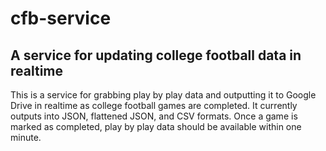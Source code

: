 # cfb-service
## A service for updating college football data in realtime

This is a service for grabbing play by play data and outputting it to Google Drive in realtime as college football games are completed. It currently outputs into JSON, flattened JSON, and CSV formats. Once a game is marked as completed, play by play data should be available within one minute.
